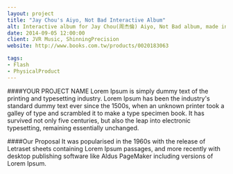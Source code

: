 ```yaml
---
layout: project
title: "Jay Chou's Aiyo, Not Bad Interactive Album"
alt: Interactive album for Jay Chou(周杰倫) Aiyo, Not Bad album, made in Adobe Flash
date: 2014-09-05 12:00:00
client: JVR Music, ShinningPrecision
website: http://www.books.com.tw/products/0020183063

tags:
- Flash
- PhysicalProduct
---
```

####YOUR PROJECT NAME
Lorem Ipsum is simply dummy text of the printing and typesetting industry. Lorem Ipsum has been the industry's standard dummy text ever since the 1500s, when an unknown printer took a galley of type and scrambled it to make a type specimen book. It has survived not only five centuries, but also the leap into electronic typesetting, remaining essentially unchanged.

####Our Proposal
It was popularised in the 1960s with the release of Letraset sheets containing Lorem Ipsum passages, and more recently with desktop publishing software like Aldus PageMaker including versions of Lorem Ipsum.
